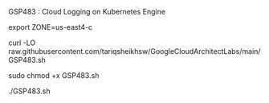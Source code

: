 GSP483 : Cloud Logging on Kubernetes Engine 

export ZONE=us-east4-c

curl -LO raw.githubusercontent.com/tariqsheikhsw/GoogleCloudArchitectLabs/main/GSP483.sh

sudo chmod +x GSP483.sh

./GSP483.sh
